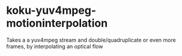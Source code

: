 koku-yuv4mpeg-motioninterpolation
========================================

Takes a a yuv4mpeg stream and double/quadruplicate or even more frames, by interpolating an optical flow
